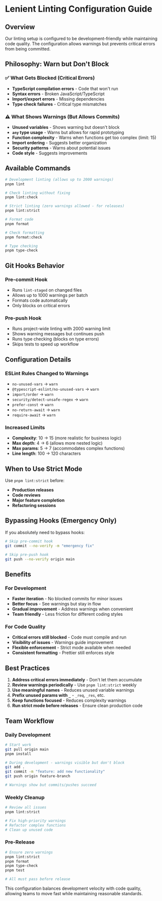 # Lenient Linting Configuration Guide

## Overview

Our linting setup is configured to be development-friendly while maintaining code quality. The
configuration allows warnings but prevents critical errors from being committed.

## Philosophy: Warn but Don't Block

### ✅ What Gets Blocked (Critical Errors)

- **TypeScript compilation errors** - Code that won't run
- **Syntax errors** - Broken JavaScript/TypeScript
- **Import/export errors** - Missing dependencies
- **Type check failures** - Critical type mismatches

### ⚠️ What Shows Warnings (But Allows Commits)

- **Unused variables** - Shows warning but doesn't block
- **`any` type usage** - Warns but allows for rapid prototyping
- **Function complexity** - Warns when functions get too complex (limit: 15)
- **Import ordering** - Suggests better organization
- **Security patterns** - Warns about potential issues
- **Code style** - Suggests improvements

## Available Commands

```bash
# Development linting (allows up to 2000 warnings)
pnpm lint

# Check linting without fixing
pnpm lint:check

# Strict linting (zero warnings allowed - for releases)
pnpm lint:strict

# Format code
pnpm format

# Check formatting
pnpm format:check

# Type checking
pnpm type-check
```

## Git Hooks Behavior

### Pre-commit Hook

- Runs `lint-staged` on changed files
- Allows up to 1000 warnings per batch
- Formats code automatically
- Only blocks on critical errors

### Pre-push Hook

- Runs project-wide linting with 2000 warning limit
- Shows warning messages but continues push
- Runs type checking (blocks on type errors)
- Skips tests to speed up workflow

## Configuration Details

### ESLint Rules Changed to Warnings

- `no-unused-vars` → `warn`
- `@typescript-eslint/no-unused-vars` → `warn`
- `import/order` → `warn`
- `security/detect-unsafe-regex` → `warn`
- `prefer-const` → `warn`
- `no-return-await` → `warn`
- `require-await` → `warn`

### Increased Limits

- **Complexity**: 10 → 15 (more realistic for business logic)
- **Max depth**: 4 → 6 (allows more nested logic)
- **Max params**: 5 → 7 (accommodates complex functions)
- **Line length**: 100 → 120 characters

## When to Use Strict Mode

Use `pnpm lint:strict` before:

- **Production releases**
- **Code reviews**
- **Major feature completion**
- **Refactoring sessions**

## Bypassing Hooks (Emergency Only)

If you absolutely need to bypass hooks:

```bash
# Skip pre-commit hook
git commit --no-verify -m "emergency fix"

# Skip pre-push hook
git push --no-verify origin main
```

## Benefits

### For Development

- **Faster iteration** - No blocked commits for minor issues
- **Better focus** - See warnings but stay in flow
- **Gradual improvement** - Address warnings when convenient
- **Team friendly** - Less friction for different coding styles

### For Code Quality

- **Critical errors still blocked** - Code must compile and run
- **Visibility of issues** - Warnings guide improvement
- **Flexible enforcement** - Strict mode available when needed
- **Consistent formatting** - Prettier still enforces style

## Best Practices

1. **Address critical errors immediately** - Don't let them accumulate
2. **Review warnings periodically** - Use `pnpm lint:strict` weekly
3. **Use meaningful names** - Reduces unused variable warnings
4. **Prefix unused params with `_`** - `_req`, `_res`, etc.
5. **Keep functions focused** - Reduces complexity warnings
6. **Run strict mode before releases** - Ensure clean production code

## Team Workflow

### Daily Development

```bash
# Start work
git pull origin main
pnpm install

# During development - warnings visible but don't block
git add .
git commit -m "feature: add new functionality"
git push origin feature-branch

# Warnings show but commits/pushes succeed
```

### Weekly Cleanup

```bash
# Review all issues
pnpm lint:strict

# Fix high-priority warnings
# Refactor complex functions
# Clean up unused code
```

### Pre-Release

```bash
# Ensure zero warnings
pnpm lint:strict
pnpm format
pnpm type-check
pnpm test

# All must pass before release
```

This configuration balances development velocity with code quality, allowing teams to move fast
while maintaining reasonable standards.
